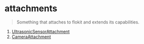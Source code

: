 # attachments
> Something that attaches to flokit and extends its capabilities.

1. [UltrasonicSensorAttachment](./ultrasonic_sensor_attachment/README.md)
1. [CameraAttachment](./camera_attachment/README.md)
